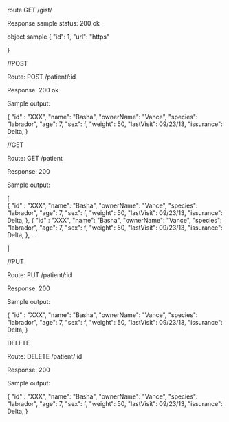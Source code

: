 
route
GET /gist/


Response sample
status: 200 ok

object sample
{
	"id": 1,
	"url": "https"

}




//POST

Route:  POST /patient/:id   

Response:  200 ok

Sample output:

{
    "id" : "XXX",
    "name": "Basha",
    "ownerName": "Vance", 
    "species": "labrador",
    "age": 7,
    "sex": f,
    "weight": 50,
    "lastVisit": 09/23/13,
    "issurance": Delta,
}


//GET 

Route: GET /patient

Response: 200

Sample output:

  
[  
{
    "id" : "XXX",
    "name": "Basha",
    "ownerName": "Vance", 
    "species": "labrador",
    "age": 7,
    "sex": f,
    "weight": 50,
    "lastVisit": 09/23/13,
    "issurance": Delta,
},
{
    "id" : "XXX",
    "name": "Basha",
    "ownerName": "Vance", 
    "species": "labrador",
    "age": 7,
    "sex": f,
    "weight": 50,
    "lastVisit": 09/23/13,
    "issurance": Delta,
},
...

]

//PUT 

Route:  PUT /patient/:id 

Response: 200

Sample output:

{
    "id" : "XXX",
    "name": "Basha",
    "ownerName": "Vance", 
    "species": "labrador",
    "age": 7,
    "sex": f,
    "weight": 50,
    "lastVisit": 09/23/13,
    "issurance": Delta,
}


DELETE

Route: DELETE /patient/:id

Response: 200

Sample output:

{
    "id" : "XXX",
    "name": "Basha",
    "ownerName": "Vance", 
    "species": "labrador",
    "age": 7,
    "sex": f,
    "weight": 50,
    "lastVisit": 09/23/13,
    "issurance": Delta,
}
